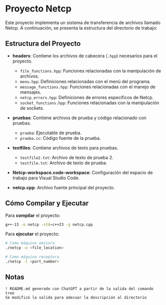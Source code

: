 # Proyecto Netcp

Este proyecto implementa un sistema de transferencia de archivos llamado Netcp. A continuación, se presenta la estructura del directorio de trabajo:

## Estructura del Proyecto

- **headers**: Contiene los archivos de cabecera (`.hpp`) necesarios para el proyecto.
  - `file_functions.hpp`: Funciones relacionadas con la manipulación de archivos.
  - `menu.hpp`: Definiciones relacionadas con el menú del programa.
  - `message_functions.hpp`: Funciones relacionadas con el manejo de mensajes.
  - `netcp_errors.hpp`: Definiciones de errores específicos de Netcp.
  - `socket_functions.hpp`: Funciones relacionadas con la manipulación de sockets.

- **pruebas**: Contiene archivos de prueba y código relacionado con pruebas.
  - `prueba`: Ejecutable de prueba.
  - `prueba.cc`: Código fuente de la prueba.

- **textfiles**: Contiene archivos de texto para pruebas.
  - `testfile2.txt`: Archivo de texto de prueba 2.
  - `testfile.txt`: Archivo de texto de prueba.

- **Netcp-workspace.code-workspace**: Configuración del espacio de trabajo para Visual Studio Code.

- **netcp.cpp**: Archivo fuente principal del proyecto.

## Cómo Compilar y Ejecutar

Para **compilar** el proyecto: 
```bash 
g++-13 -o netcp -std=c++23 -g netcp.cpp
```

Para **ejecutar** el proyecto: 
```bash 
# Como máquina emisora
./netcp -o <file_location>

# Como máquina receptora
./netcp -l <port_number>
```
## Notas
```info
! README.md generado con ChatGPT a partir de la salida del comando tree
Se modificó la salida para adecuar la descripción al directorio
```